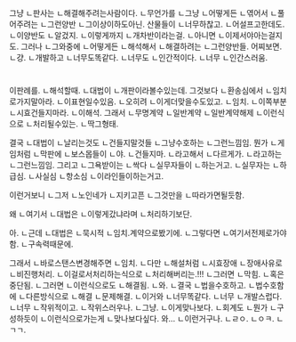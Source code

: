 그냥
ㄴ판사는
ㄴ해결해주려는사람이다.
ㄴ무언가를
ㄴ그냥
ㄴ어떻게든
ㄴ엮어서
ㄴ풀어주려는
ㄴ그런양반
ㄴ그이상이하도아닌.
산물들이
ㄴ너무하찮고.
ㄴ어설프고한데도.
ㄴ이양반도
ㄴ알겄지.
ㄴ이렇게까지
ㄴ개차반이라는걸.
ㄴ아니면
ㄴ이제서야아는걸지도.
그러나
ㄴ그와중에
ㄴ어떻게든
ㄴ해석해서
ㄴ해결하려는
ㄴ그런양반들.
어찌보면.
ㄴ걍.
ㄴ개발하고
ㄴ너무도똑같다.
ㄴ너무도
ㄴ인간적이다.
ㄴ너무
ㄴ인간스러움.


#
이판례를.
ㄴ해석할때.
ㄴ대법이
ㄴ개판이라볼수있는데.
그것보다
ㄴ환송심에서
ㄴ임치로가지말아라.
ㄴ이표현일수있음.
ㄴ오히려
ㄴ이게더맞을수도있고.
ㄴ임치.
ㄴ이쪽부분
ㄴ시효건들지마라.
ㄴ이해석.
그래서
ㄴ무명계약
ㄴ일반계약
ㄴ일반계약해제
ㄴ이런식으로
ㄴ처리될수있는.
ㄴ딱그형태.

결국
ㄴ대법이
ㄴ날리는것도
ㄴ건들지말것들
ㄴ그냥수호하는
ㄴ그런느낌임.
뭔가
ㄴ게임처럼
ㄴ막판에
ㄴ보스몹들이
ㄴ야.
ㄴ건들지마.
ㄴ라고해서
ㄴ다르게가.
ㄴ라고하는
ㄴ그런느낌임.
그리고
ㄴ그욕받이는
ㄴ싹다
ㄴ실무자들이
ㄴ하는거고.
ㄴ실무자는
ㄴ하급심.
ㄴ사실심
ㄴ항소심
ㄴ이라인들이하는거고.

이런거보니
ㄴ그저
ㄴ노인네가
ㄴ지키고픈
ㄴ그것만을
ㄴ따라가면될듯함.

왜
ㄴ여기서
ㄴ대법은
ㄴ이렇게갔냐라며
ㄴ처리하기보단.



아.
ㄴ근데
ㄴ대법은
ㄴ묵시적
ㄴ임치.계약으로봤기에.
ㄴ그렇다면
ㄴ여기서전제로가야함.
ㄴ구속력때문에.

그래서
ㄴ바로스탠스변경해주면
ㄴ임치.
ㄴ다만
ㄴ해설처럼
ㄴ시효장애
ㄴ장애사유로
ㄴ비진행처리.
ㄴ이걸로서처리하는식으로
ㄴ처리해버리는.!!!
ㄴ그러면
ㄴ막힘.
ㄴ혹은중단됨.
ㄴ그러면
ㄴ이런식으로도
ㄴ해결됨.
ㄴ와.
ㄴ결국
ㄴ법을수호하고.
ㄴ법수호함에
ㄴ다른방식으로
ㄴ해결
ㄴ문제해결.
ㄴ이거와
ㄴ너무똑같다.
ㄴ너무
ㄴ개발스럽다.
ㄴ너무
ㄴ작위적이고.
ㄴ작위스러우나.
ㄴ그냥.
ㄴ이게맞나보다.
ㄴ회계도
ㄴ뭔가
ㄴ구성하듯이
ㄴ이런식으로가는게
ㄴ맞나보다싶다.
와...
ㄴ이런거구나.
ㄴㄹㅇ.
ㄴㅇㅋ.
ㄴㄱㄱ.
